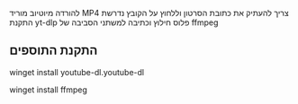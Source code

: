 להורדה מיוטיוב
מוריד MP4
צריך להעתיק את כתובת הסרטון וללחוץ על הקובץ
נדרשת התקנת yt-dlp פלוס חילוץ וכתיבה למשתני הסביבה של ffmpeg


## התקנת התוספים
winget install youtube-dl.youtube-dl

winget install ffmpeg
